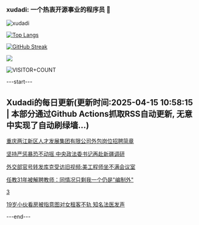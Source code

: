 ### xudadi: 一个热衷开源事业的程序员 👋

![xudadi](https://github-readme-stats-git-masterorgs-github-readme-stats-team.vercel.app/api?username=xudadi)

[![Top Langs](https://github-readme-stats.vercel.app/api/top-langs/?username=xudadi)](https://github.com/anuraghazra/github-readme-stats)

[![GitHub Streak](https://streak-stats.demolab.com?user=xudadi&locale=zh_Hans)](https://git.io/streak-stats)

![](https://raw.githubusercontent.com/xudadi/xudadi/main/assets/github-contribution-grid-snake.svg)

![VISITOR+COUNT](https://komarev.com/ghpvc/?username=xudadi&label=VISITOR+COUNT)


---start---

## Xudadi的每日更新(更新时间:2025-04-15 10:58:15 | 本部分通过Github Actions抓取RSS自动更新, 无意中实现了自动刷绿墙...)

[重庆两江新区人才发展集团有限公司外包岗位招聘简章](https://www.gongkaoleida.com/article/2358899)

[坚持严惩暴恐不动摇 中央政法委书记再赴新疆调研](https://m.163.com/news/article/JT5U83CF051482MP.html)

[外交部官号转发库克受访旧视频:美工程师坐不满会议室](https://m.163.com/news/article/JT5TNPLA0530JPVV.html)

[任教31年被解聘教师：同情况只剩我一个仍是"编制外"](https://m.163.com/news/article/JT4F97M10550B6IS.html)

[3](https://m.163.com/touch/news/sub/domestic)

[19岁小伙看房被指意图对女租客不轨 知名法医发声](https://m.163.com/news/article/JT50TBV505561G0D.html)

---end---
